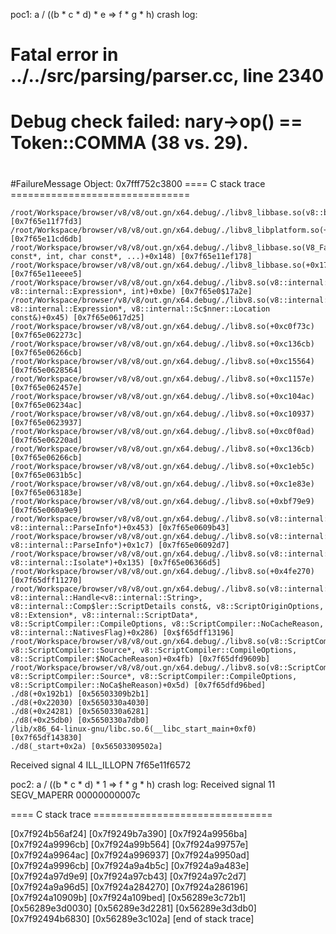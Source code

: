 poc1:
a / ((b * c * d) * e => f * g * h)
crash log:
# Fatal error in ../../src/parsing/parser.cc, line 2340
# Debug check failed: nary->op() == Token::COMMA (38 vs. 29).
#
#
#
#FailureMessage Object: 0x7fff752c3800
==== C stack trace ===============================

    /root/Workspace/browser/v8/v8/out.gn/x64.debug/./libv8_libbase.so(v8::base::debug::StackTrace::StackTrace()+0x13) [0x7f65e11f7fd3]
    /root/Workspace/browser/v8/v8/out.gn/x64.debug/./libv8_libplatform.so(+0xd6db) [0x7f65e11cd6db]
    /root/Workspace/browser/v8/v8/out.gn/x64.debug/./libv8_libbase.so(V8_Fatal(char const*, int, char const*, ...)+0x148) [0x7f65e11ef178]
    /root/Workspace/browser/v8/v8/out.gn/x64.debug/./libv8_libbase.so(+0x17ee5) [0x7f65e11eeee5]
    /root/Workspace/browser/v8/v8/out.gn/x64.debug/./libv8.so(v8::internal::Parser::AddArrowFunctionFormalParameters(v8::internal::ParserFormalParameters*, v8::internal::Expression*, int)+0xbe) [0x7f65e0$17a2e]
    /root/Workspace/browser/v8/v8/out.gn/x64.debug/./libv8.so(v8::internal::Parser::DeclareArrowFunctionFormalParameters(v8::internal::ParserFormalParameters*, v8::internal::Expression*, v8::internal::Sc$nner::Location const&)+0x45) [0x7f65e0617d25]
    /root/Workspace/browser/v8/v8/out.gn/x64.debug/./libv8.so(+0xc0f73c) [0x7f65e062273c]
    /root/Workspace/browser/v8/v8/out.gn/x64.debug/./libv8.so(+0xc136cb) [0x7f65e06266cb]
    /root/Workspace/browser/v8/v8/out.gn/x64.debug/./libv8.so(+0xc15564) [0x7f65e0628564]
    /root/Workspace/browser/v8/v8/out.gn/x64.debug/./libv8.so(+0xc1157e) [0x7f65e062457e]
    /root/Workspace/browser/v8/v8/out.gn/x64.debug/./libv8.so(+0xc104ac) [0x7f65e06234ac]
    /root/Workspace/browser/v8/v8/out.gn/x64.debug/./libv8.so(+0xc10937) [0x7f65e0623937]
    /root/Workspace/browser/v8/v8/out.gn/x64.debug/./libv8.so(+0xc0f0ad) [0x7f65e06220ad]
    /root/Workspace/browser/v8/v8/out.gn/x64.debug/./libv8.so(+0xc136cb) [0x7f65e06266cb]
    /root/Workspace/browser/v8/v8/out.gn/x64.debug/./libv8.so(+0xc1eb5c) [0x7f65e0631b5c]
    /root/Workspace/browser/v8/v8/out.gn/x64.debug/./libv8.so(+0xc1e83e) [0x7f65e063183e]
    /root/Workspace/browser/v8/v8/out.gn/x64.debug/./libv8.so(+0xbf79e9) [0x7f65e060a9e9]
    /root/Workspace/browser/v8/v8/out.gn/x64.debug/./libv8.so(v8::internal::Parser::DoParseProgram(v8::internal::Isolate*, v8::internal::ParseInfo*)+0x453) [0x7f65e0609b43]
    /root/Workspace/browser/v8/v8/out.gn/x64.debug/./libv8.so(v8::internal::Parser::ParseProgram(v8::internal::Isolate*, v8::internal::ParseInfo*)+0x1c7) [0x7f65e06092d7]
    /root/Workspace/browser/v8/v8/out.gn/x64.debug/./libv8.so(v8::internal::parsing::ParseProgram(v8::internal::ParseInfo*, v8::internal::Isolate*)+0x135) [0x7f65e06366d5]
    /root/Workspace/browser/v8/v8/out.gn/x64.debug/./libv8.so(+0x4fe270) [0x7f65dff11270]
    /root/Workspace/browser/v8/v8/out.gn/x64.debug/./libv8.so(v8::internal::Compiler::GetSharedFunctionInfoForScript(v8::internal::Isolate*, v8::internal::Handle<v8::internal::String>, v8::internal::Comp$ler::ScriptDetails const&, v8::ScriptOriginOptions, v8::Extension*, v8::internal::ScriptData*, v8::ScriptCompiler::CompileOptions, v8::ScriptCompiler::NoCacheReason, v8::internal::NativesFlag)+0x286) [0x$f65dff13196]
    /root/Workspace/browser/v8/v8/out.gn/x64.debug/./libv8.so(v8::ScriptCompiler::CompileUnboundInternal(v8::Isolate*, v8::ScriptCompiler::Source*, v8::ScriptCompiler::CompileOptions, v8::ScriptCompiler:$NoCacheReason)+0x4fb) [0x7f65dfd9609b]
    /root/Workspace/browser/v8/v8/out.gn/x64.debug/./libv8.so(v8::ScriptCompiler::Compile(v8::Local<v8::Context>, v8::ScriptCompiler::Source*, v8::ScriptCompiler::CompileOptions, v8::ScriptCompiler::NoCa$heReason)+0x5d) [0x7f65dfd96bed]
    ./d8(+0x192b1) [0x56503309b2b1]
    ./d8(+0x22030) [0x5650330a4030]
    ./d8(+0x24281) [0x5650330a6281]
    ./d8(+0x25db0) [0x5650330a7db0]
    /lib/x86_64-linux-gnu/libc.so.6(__libc_start_main+0xf0) [0x7f65df143830]
    ./d8(_start+0x2a) [0x56503309502a]
Received signal 4 ILL_ILLOPN 7f65e11f6572

poc2:
a / ((b * c * d) * 1 => f * g * h)
crash log:
Received signal 11 SEGV_MAPERR 00000000007c

==== C stack trace ===============================

 [0x7f924b56af24]
 [0x7f9249b7a390]
 [0x7f924a9956ba]
 [0x7f924a9996cb]
 [0x7f924a99b564]
 [0x7f924a99757e]
 [0x7f924a9964ac]
 [0x7f924a996937]
 [0x7f924a9950ad]
 [0x7f924a9996cb]
 [0x7f924a9a4b5c]
 [0x7f924a9a483e]
 [0x7f924a97d9e9]
 [0x7f924a97cb43]
 [0x7f924a97c2d7]
 [0x7f924a9a96d5]
 [0x7f924a284270]
 [0x7f924a286196]
 [0x7f924a10909b]
 [0x7f924a109bed]
 [0x56289e3c72b1]
 [0x56289e3d0030]
 [0x56289e3d2281]
 [0x56289e3d3db0]
 [0x7f92494b6830]
 [0x56289e3c102a]
[end of stack trace]